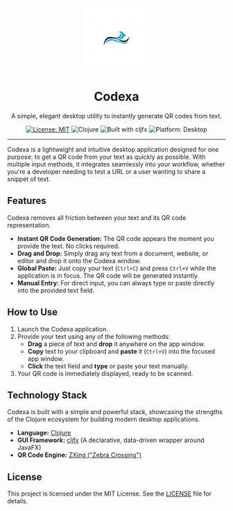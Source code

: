 <p align="center">
  <img src="logo.png" alt="Codexa Logo" width="150"/>
</p>

<h1 align="center">Codexa</h1>

<p align="center">
  A simple, elegant desktop utility to instantly generate QR codes from text.
</p>

<p align="center">
  <a href="LICENSE"><img src="https://img.shields.io/badge/License-MIT-yellow.svg" alt="License: MIT"></a>
  <img src="https://img.shields.io/badge/clojure-1.12.1-blue.svg" alt="Clojure">
  <img src="https://img.shields.io/badge/built%20with-cljfx-brightgreen.svg" alt="Built with cljfx">
  <img src="https://img.shields.io/badge/platform-desktop-lightgrey.svg" alt="Platform: Desktop">
</p>

---

Codexa is a lightweight and intuitive desktop application designed for one purpose: to get a QR code from your text as quickly as possible. With multiple input methods, it integrates seamlessly into your workflow, whether you're a developer needing to test a URL or a user wanting to share a snippet of text.

## Features

Codexa removes all friction between your text and its QR code representation.

*   **Instant QR Code Generation:** The QR code appears the moment you provide the text. No clicks required.
*   **Drag and Drop:** Simply drag any text from a document, website, or editor and drop it onto the Codexa window.
*   **Global Paste:** Just copy your text (`Ctrl+C`) and press `Ctrl+V` while the application is in focus. The QR code will be generated instantly.
*   **Manual Entry:** For direct input, you can always type or paste directly into the provided text field.

## How to Use

1.  Launch the Codexa application.
2.  Provide your text using any of the following methods:
    *   **Drag** a piece of text and **drop** it anywhere on the app window.
    *   **Copy** text to your clipboard and **paste** it (`Ctrl+V`) into the focused app window.
    *   **Click** the text field and **type** or paste your text manually.
3.  Your QR code is immediately displayed, ready to be scanned.

## Technology Stack

Codexa is built with a simple and powerful stack, showcasing the strengths of the Clojure ecosystem for building modern desktop applications.

*   **Language:** [Clojure](https://clojure.org/)
*   **GUI Framework:** [cljfx](https://github.com/cljfx/cljfx) (A declarative, data-driven wrapper around JavaFX)
*   **QR Code Engine:** [ZXing ("Zebra Crossing")](https://github.com/zxing/zxing)


## License

This project is licensed under the MIT License. See the [LICENSE](LICENSE) file for details.
